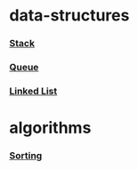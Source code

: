 # data-structures

### [Stack](data-structures/stack)

### [Queue](data-structures/queue)

### [Linked List](data-structures/linked-list)

# algorithms

### [Sorting](algorithms/sorting)
